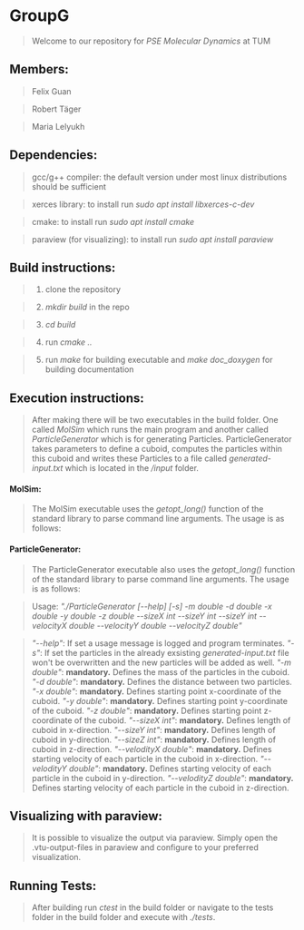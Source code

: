 # GroupG

>Welcome to our repository for *PSE Molecular Dynamics* at TUM 

## Members:

>Felix Guan

>Robert Täger

>Maria Lelyukh


## Dependencies: 

>gcc/g++ compiler: the default version under most linux distributions should be sufficient

>xerces library: to install run *sudo apt install libxerces-c-dev* 
    
>cmake: to install run *sudo apt install cmake*

>paraview (for visualizing): to install run *sudo apt install paraview*

## Build instructions:

>1. clone the repository

>2. *mkdir build* in the repo

>3. *cd build*

>4. run *cmake ..*

>5. run *make* for building executable and *make doc_doxygen* for building documentation

## Execution instructions:
>After making there will be two executables in the build folder. One called *MolSim* which runs the main program and another called *ParticleGenerator* which is for generating Particles. ParticleGenerator takes parameters to define a cuboid, computes the particles within this cuboid and writes these Particles to a file called *generated-input.txt* which is located in the */input* folder. 

#### MolSim:
>The MolSim executable uses the *getopt_long()* function of the standard library to parse command line arguments. The usage is as follows:


#### ParticleGenerator:
>The ParticleGenerator executable also uses the *getopt_long()* function of the standard library to parse command line arguments. The usage is as follows:

>Usage: *"./ParticleGenerator [--help] [-s] -m double -d double -x double -y double -z double --sizeX int --sizeY int --sizeY int --velocityX double --velocityY double --velocityZ double"*

>*"--help"*: If set a usage message is logged and program terminates.
>*"-s"*: If set the particles in the already exsisting *generated-input.txt*   file won't be overwritten and the new particles will be added as well.
>*"-m double"*: **mandatory.** Defines the mass of the particles in the cuboid.
>*"-d double"*: **mandatory.** Defines the distance between two particles.
>*"-x double"*: **mandatory.** Defines starting point x-coordinate of the cuboid.
>*"-y double"*: **mandatory.** Defines starting point y-coordinate of the cuboid.
>*"-z double"*: **mandatory.** Defines starting point z-coordinate of the cuboid.
>*"--sizeX int"*: **mandatory.** Defines length of cuboid in x-direction.
>*"--sizeY int"*: **mandatory.** Defines length of cuboid in y-direction.
>*"--sizeZ int"*: **mandatory.** Defines length of cuboid in z-direction.
>*"--velodityX double"*: **mandatory.** Defines starting velocity of each particle in the cuboid in x-direction.
>*"--velodityY double"*: **mandatory.** Defines starting velocity of each particle in the cuboid in y-direction.
>*"--velodityZ double"*: **mandatory.** Defines starting velocity of each particle in the cuboid in z-direction.


## Visualizing with paraview:

>It is possible to visualize the output via paraview. Simply open the .vtu-output-files in paraview and configure to your preferred visualization.

## Running Tests:
    
>After building run *ctest* in the build folder or navigate to the tests folder in the build folder and execute with *./tests*. 


